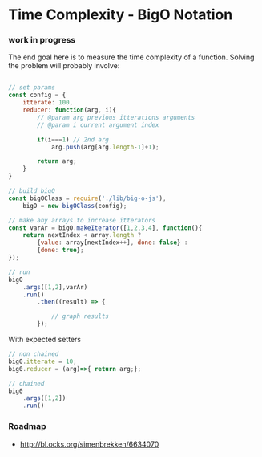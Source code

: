 # Time Complexity - BigO Notation

### work in progress

The end goal here is to measure the time complexity of a function. Solving the
problem will probably involve:

```javascript

// set params
const config = {
    itterate: 100,
    reducer: function(arg, i){
        // @param arg previous itterations arguments
        // @param i current argument index

        if(i===1) // 2nd arg
            arg.push(arg[arg.length-1]+1);

        return arg;
    }    
}

// build bigO
const bigOClass = require('./lib/big-o-js'),
    bigO = new bigOClass(config);

// make any arrays to increase itterators
const varAr = bigO.makeIterator([1,2,3,4], function(){
    return nextIndex < array.length ?
        {value: array[nextIndex++], done: false} :
        {done: true};
});

// run
bigO
    .args([1,2],varAr)
    .run()
        .then((result) => {

            // graph results
        });
```

With expected setters
```javascript
// non chained
big0.itterate = 10;
big0.reducer = (arg)=>{ return arg;};

// chained
big0
    .args([1,2])
    .run()
```

### Roadmap

 - http://bl.ocks.org/simenbrekken/6634070
